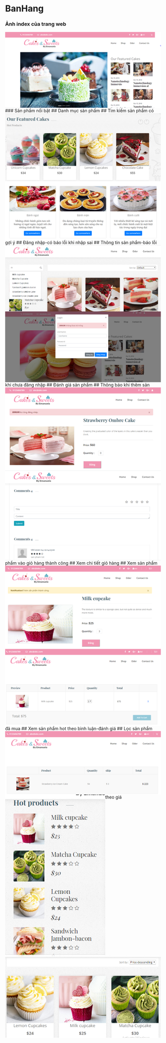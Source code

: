 # BanHang
### Ảnh index của trang web
<img align="left" src="img_readme\Capture1.PNG">
### Sản phẩm nổi bật
<img align="left" src="img_readme\Capture2.PNG">
## Danh mục sản phẩm
<img align="left" src="img_readme\Capture3.PNG">
## Tìm kiếm sản phẩm có gợi ý
<img align="left" src="img_readme\Capture4.PNG">
## Đăng nhập-có báo lỗi khi nhập sai
<img align="left" src="img_readme\Capture5.PNG">
## Thông tin sản phẩm-báo lỗi khi chưa đăng nhập
<img align="left" src="img_readme\Capture6.PNG">
## Đánh giá sản phẩm
<img align="left" src="img_readme\Capture7.PNG">
## Thông báo khi thêm sản phẩm vào giỏ hàng thành công
<img align="left" src="img_readme\Capture8.PNG">
## Xem chi tiết giỏ hàng
<img align="left" src="img_readme\Capture9.PNG">
## Xem sản phẩm đã mua
<img align="left" src="img_readme\Capture10.PNG">
## Xem sản phẩm hot theo bình luận-đánh giá
<img align="left" src="img_readme\Capture11.PNG">
## Lọc sản phẩm theo giá
<img align="left" src="img_readme\Capture12.PNG">



